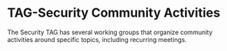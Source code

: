 # TAG-Security Community Activities

The Security TAG has several working groups that organize community activities around specific topics, including recurring meetings.
